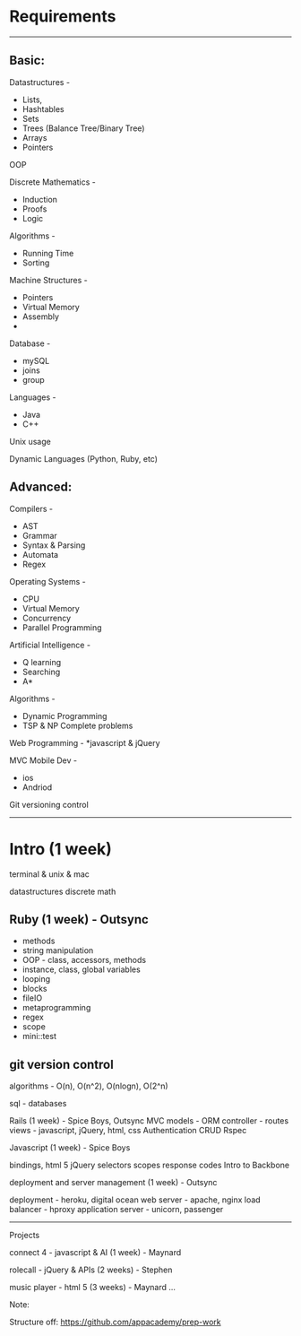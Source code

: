 # Requirements

------------------------------

## Basic:

Datastructures - 
* Lists, 
* Hashtables
* Sets
* Trees (Balance Tree/Binary Tree)
* Arrays
* Pointers

OOP

Discrete Mathematics - 
* Induction
* Proofs
* Logic

Algorithms - 
* Running Time
* Sorting

Machine Structures -
* Pointers
* Virtual Memory
* Assembly
* 
Database - 
* mySQL 
* joins
* group

Languages -
* Java
* C++

Unix usage

Dynamic Languages (Python, Ruby, etc)


## Advanced:
Compilers - 
* AST
* Grammar
* Syntax & Parsing
* Automata
* Regex

Operating Systems - 
* CPU
* Virtual Memory
* Concurrency
* Parallel Programming

Artificial Intelligence - 
* Q learning
* Searching
* A*

Algorithms - 
* Dynamic Programming
* TSP & NP Complete problems

Web Programming - 
*javascript & jQuery

MVC
Mobile Dev - 
* ios
* Andriod

Git versioning control

------------------------------

# Intro (1 week)

terminal & unix & mac

datastructures
discrete math

## Ruby (1 week) - Outsync

* methods
* string manipulation
* OOP - class, accessors, methods
* instance, class, global variables
* looping
* blocks
* fileIO
* metaprogramming
* regex
* scope
* mini::test




## git version control
algorithms - O(n), O(n^2), O(nlogn), O(2^n)



sql - databases



Rails (1 week) - Spice Boys, Outsync
MVC
models - ORM
controller - routes
views - javascript, jQuery, html, css
Authentication
CRUD
Rspec


Javascript (1 week) - Spice Boys

bindings, html 5
jQuery selectors
scopes
response codes
Intro to Backbone


deployment and server management (1 week) - Outsync

deployment - heroku, digital ocean
web server - apache, nginx
load balancer - hproxy
application server - unicorn, passenger

------------------------------

Projects

connect 4 - javascript & AI (1 week) - Maynard

rolecall - jQuery & APIs (2 weeks) - Stephen

music player - html 5 (3 weeks) - Maynard
...


Note: 

 Structure off: https://github.com/appacademy/prep-work
